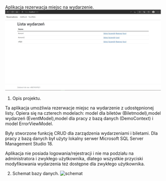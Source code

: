 Aplikacja rezerwacja miejsc na wydarzenie.
![widok aplikacji](Obraz1.jpg)



1. Opis projektu.

Ta aplikacja umożliwia rezerwacje miejsc na wydarzenie z udostępnionej  listy. 
Opiera się na czterech modelach: model dla biletów (Biletmodel),model wydarzeń (EventModel),model dla pracy 
z bazą danych (DemoContext) i model ErrorViewModel. 

Były stworzone funkcję CRUD dla zarządzenia wydarzeniami i biletami. 
Dla pracy z bazą danych był użyty lokalny serwer Microsoft SQL Server Management Studio 
18. 

Aplikacja nie posiada logowania/rejestracji i nie ma podziału na administratora i 
zwykłego użytkownika, dlatego wszystkie przyciski modyfikowania wydarzenia też dostępne 
dla zwykłego użytkownika. 

2. Schemat bazy danych.
![schemat](Obraz2.jpg)
